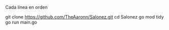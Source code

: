 Cada línea en orden

git clone https://github.com/TheAaronn/Salonez.git
cd Salonez
go mod tidy
go run main.go

